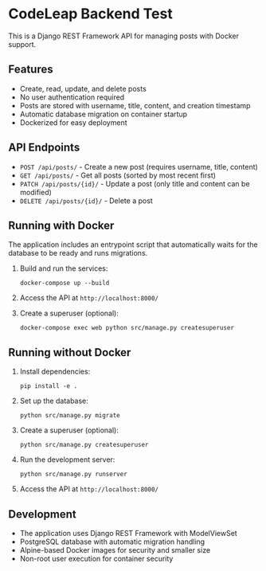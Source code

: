 # CodeLeap Backend Test

This is a Django REST Framework API for managing posts with Docker support.

## Features

- Create, read, update, and delete posts
- No user authentication required
- Posts are stored with username, title, content, and creation timestamp
- Automatic database migration on container startup
- Dockerized for easy deployment

## API Endpoints

- `POST /api/posts/` - Create a new post (requires username, title, content)
- `GET /api/posts/` - Get all posts (sorted by most recent first)
- `PATCH /api/posts/{id}/` - Update a post (only title and content can be modified)
- `DELETE /api/posts/{id}/` - Delete a post

## Running with Docker

The application includes an entrypoint script that automatically waits for the database to be ready and runs migrations.

1. Build and run the services:
   ```
   docker-compose up --build
   ```

2. Access the API at `http://localhost:8000/`

3. Create a superuser (optional):
   ```
   docker-compose exec web python src/manage.py createsuperuser
   ```

## Running without Docker

1. Install dependencies:
   ```
   pip install -e .
   ```

2. Set up the database:
   ```
   python src/manage.py migrate
   ```

3. Create a superuser (optional):
   ```
   python src/manage.py createsuperuser
   ```

4. Run the development server:
   ```
   python src/manage.py runserver
   ```

5. Access the API at `http://localhost:8000/`

## Development

- The application uses Django REST Framework with ModelViewSet
- PostgreSQL database with automatic migration handling
- Alpine-based Docker images for security and smaller size
- Non-root user execution for container security